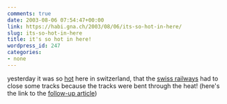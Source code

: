 ```yaml
---
comments: true
date: 2003-08-06 07:54:47+00:00
link: https://habi.gna.ch/2003/08/06/its-so-hot-in-here/
slug: its-so-hot-in-here
title: it's so hot in here!
wordpress_id: 247
categories:
- none
---
```


yesterday it was so [hot](http://espace.ch/newsticker/brd121_20030805193427.xml.html) here in switzerland, that the [swiss railways](http://www.sbb.ch/) had to close some tracks because the tracks were bent through the heat!
(here's the link to the [follow-up article](http://espace.ch/newsticker/brd014_20030806065857.xml.html))

